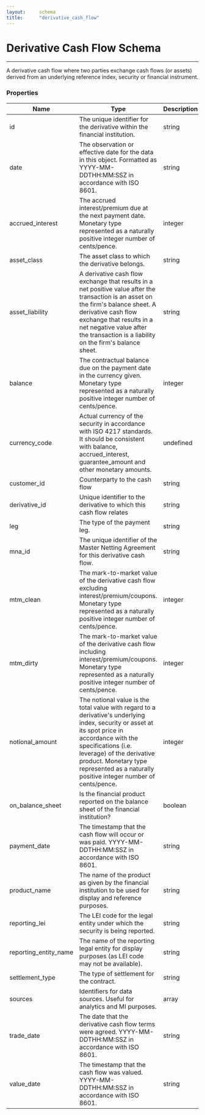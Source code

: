 ```yaml
---
layout:		schema
title:		"derivative_cash_flow"
---
```


# Derivative Cash Flow Schema

---

A derivative cash flow where two parties exchange cash flows (or assets) derived from an underlying reference index, security or financial instrument.

### Properties

Name | Type | Description
--- | --- | ---
id | The unique identifier for the derivative within the financial institution. | string 
date | The observation or effective date for the data in this object. Formatted as YYYY-MM-DDTHH:MM:SSZ in accordance with ISO 8601. | string 
accrued_interest | The accrued interest/premium due at the next payment date. Monetary type represented as a naturally positive integer number of cents/pence. | integer 
asset_class | The asset class to which the derivative belongs. | string 
asset_liability | A derivative cash flow exchange that results in a net positive value after the transaction is an asset on the firm's balance sheet. A derivative cash flow exchange that results in a net negative value after the transaction is a liability on the firm's balance sheet. | string 
balance | The contractual balance due on the payment date in the currency given. Monetary type represented as a naturally positive integer number of cents/pence. | integer 
currency_code | Actual currency of the security in accordance with ISO 4217 standards. It should be consistent with balance, accrued_interest, guarantee_amount and other monetary amounts. | undefined 
customer_id | Counterparty to the cash flow | string 
derivative_id | Unique identifier to the derivative to which this cash flow relates | string 
leg | The type of the payment leg. | string 
mna_id | The unique identifier of the Master Netting Agreement for this derivative cash flow. | string 
mtm_clean | The mark-to-market value of the derivative cash flow excluding interest/premium/coupons. Monetary type represented as a naturally positive integer number of cents/pence. | integer 
mtm_dirty | The mark-to-market value of the derivative cash flow including interest/premium/coupons. Monetary type represented as a naturally positive integer number of cents/pence. | integer 
notional_amount | The notional value is the total value with regard to a derivative's underlying index, security or asset at its spot price in accordance with the specifications (i.e. leverage) of the derivative product. Monetary type represented as a naturally positive integer number of cents/pence. | integer 
on_balance_sheet | Is the financial product reported on the balance sheet of the financial institution? | boolean 
payment_date | The timestamp that the cash flow will occur or was paid. YYYY-MM-DDTHH:MM:SSZ in accordance with ISO 8601. | string 
product_name | The name of the product as given by the financial institution to be used for display and reference purposes. | string 
reporting_lei | The LEI code for the legal entity under which the security is being reported. | string 
reporting_entity_name | The name of the reporting legal entity for display purposes (as LEI code may not be available). | string 
settlement_type | The type of settlement for the contract. | string 
sources | Identifiers for data sources. Useful for analytics and MI purposes. | array 
trade_date | The date that the derivative cash flow terms were agreed. YYYY-MM-DDTHH:MM:SSZ in accordance with ISO 8601. | string 
value_date | The timestamp that the cash flow was valued. YYYY-MM-DDTHH:MM:SSZ in accordance with ISO 8601. | string 
